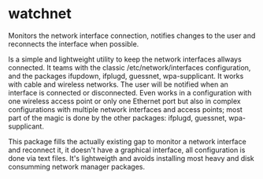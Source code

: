 # watchnet
Monitors the network interface connection, notifies changes to the user and reconnects the interface when possible.

Is a simple and lightweight utility to keep the network interfaces allways connected.
It teams with the classic /etc/network/interfaces configuration, and the packages ifupdown, ifplugd, guessnet, wpa-supplicant. It works with cable and wireless networks.
The user will be notified when an interface is connected or disconnected.
Even works in a configuration with one wireless access point or only one Ethernet port but also in complex configurations with multiple network interfaces and access points; most part of the magic is done by the other packages: ifplugd, guessnet, wpa-supplicant.

This package fills the actually existing gap to monitor a network interface and reconnect it, it doesn't have a graphical interface, all configuration is done via text files. It's lightweigth and avoids installing most heavy and disk consumming network manager packages.
